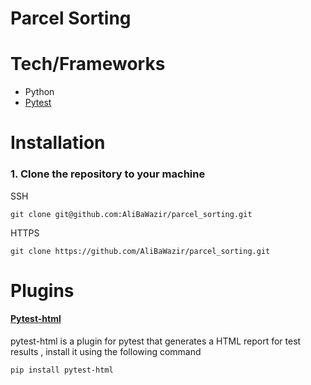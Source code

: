 # Parcel Sorting
# Tech/Frameworks
* Python
* [Pytest](https://docs.pytest.org/en/stable/)

# Installation
### 1. Clone the repository to your machine

SSH
```
git clone git@github.com:AliBaWazir/parcel_sorting.git
```
HTTPS
```
git clone https://github.com/AliBaWazir/parcel_sorting.git
``` 
# Plugins

#### [Pytest-html](https://pytest-html.readthedocs.io/en/latest/) 
pytest-html is a plugin for pytest that generates a HTML report for test results , install it using the following command
```
pip install pytest-html
``` 




